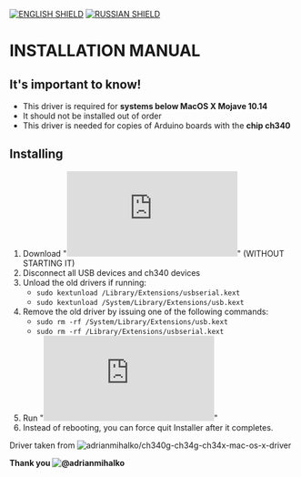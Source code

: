 [![ENGLISH SHIELD](https://img.shields.io/badge/-English-08f?style=flat-square)]()
[![RUSSIAN SHIELD](https://img.shields.io/badge/-Русский-444?style=flat-square)](RU_README.md)
# INSTALLATION MANUAL
## It's important to know!
- This driver is required for **systems below MacOS X Mojave 10.14**
- It should not be installed out of order
- This driver is needed for copies of Arduino boards with the **chip ch340**
## Installing
1. Download "**![Driver.pkg](https://github.com/UBER-BLACK/SoccerRobotsPro/raw/main/src/programs/drivers/ch340/macosx/Driver.pkg)**" (WITHOUT STARTING IT)
1. Disconnect all USB devices and ch340 devices
1. Unload the old drivers if running:
	* `sudo kextunload /Library/Extensions/usbserial.kext`
	* `sudo kextunload /System/Library/Extensions/usb.kext`
1. Remove the old driver by issuing one of the following commands:
	* `sudo rm -rf /System/Library/Extensions/usb.kext`
	* `sudo rm -rf /Library/Extensions/usbserial.kext`
1. Run "**![Driver.pkg](https://github.com/UBER-BLACK/SoccerRobotsPro/raw/main/src/programs/drivers/ch340/macosx/Driver.pkg)**"
1. Instead of rebooting, you can force quit Installer after it completes.



Driver taken from ![adrianmihalko/ch340g-ch34g-ch34x-mac-os-x-driver](https://github.com/adrianmihalko/ch340g-ch34g-ch34x-mac-os-x-driver)

**Thank you ![@adrianmihalko](https://github.com/adrianmihalko)**
